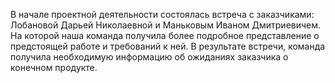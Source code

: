           

В начале проектной деятельности состоялась встреча с заказчиками: Лобановой Дарьей Николаевной и Маньковым Иваном Дмитриевичем. На которой наша команда получила более подробное представление о предстоящей работе и требований к ней. В результате встречи, команда получила необходимую информацию об ожиданиях заказчика о конечном продукте.